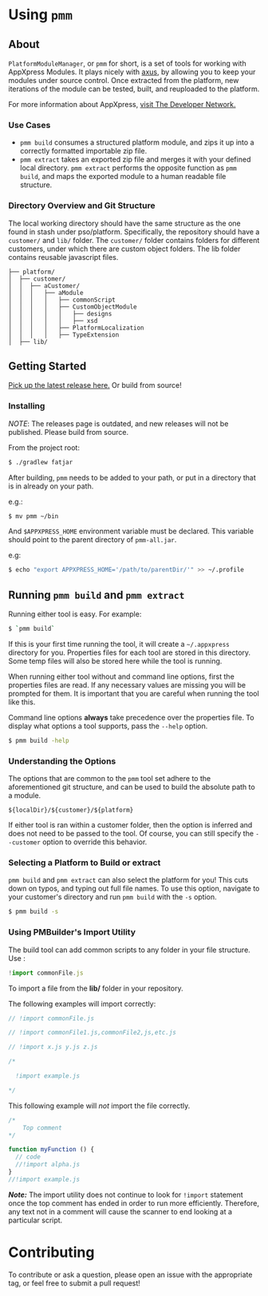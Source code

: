 Using `pmm`
============
## About

`PlatformModuleManager`, or `pmm` for short, is a set of tools for working with AppXpress Modules. It plays nicely with [axus](https://github.com/AppXpress/axus), by allowing you to keep your modules under source control. Once extracted from the platform, new iterations of the module can be tested, built, and reuploaded to the platform.

For more information about AppXpress, [visit The Developer Network.](http://developer.gtnexus.com/)

### Use Cases

* `pmm build` consumes a structured platform module, and zips it up into a correctly formatted importable zip file.
* `pmm extract` takes an exported zip file and merges it with your defined local directory. `pmm extract` performs the opposite function as `pmm build`, and maps the exported module to a human readable file structure.

### Directory Overview and Git Structure

The local working directory should have the same structure as the one found in stash under pso/platform. Specifically,
the repository should have a `customer/` and `lib/` folder. The `customer/` folder
contains folders for different customers, under which there are custom object
folders. The lib folder contains reusable javascript files.

```
├── platform/
│  ├── customer/
│  │  ├── aCustomer/
│  │  │   ├── aModule
│  │  │   │   ├── commonScript
│  │  │   │   ├── CustomObjectModule
│  │  │   │   │   ├── designs
│  │  │   │   │   ├── xsd
│  │  │   │   ├── PlatformLocalization
│  │  │   │   ├── TypeExtension
│  ├── lib/
```

## Getting Started
[Pick up the latest release here.](https://github.com/AppXpress/PlatformModuleBuilder/releases/latest) Or build from source!

### Installing

*NOTE*: The releases page is outdated, and new releases will not be published. Please build from source.

From the project root:

```bash
$ ./gradlew fatjar
```
After building, `pmm` needs to be added to your path, or put in a directory that is in already on your path.

e.g.:

```bash
$ mv pmm ~/bin
```

And `$APPXPRESS_HOME` environment variable must be declared. This variable should point to the parent directory of `pmm-all.jar`.

e.g:
```bash
$ echo "export APPXPRESS_HOME='/path/to/parentDir/'" >> ~/.profile
```

## Running `pmm build` and `pmm extract`

Running either tool is easy. For example:

```bash
$ `pmm build`
```
If this is your first time running the tool, it will create a `~/.appxpress` directory for you. Properties files for each tool are stored in this directory. Some temp files will also be stored here while the tool is running.

When running either tool without and command line options, first the properties files are read.
If any necessary values are missing you will be prompted for them. It is important
that you are careful when running the tool like this.

Command line options **always** take precedence over the properties file. To display what options
a tool supports, pass the `--help` option.

```bash
$ pmm build -help
```

### Understanding the Options
The options that are common to the `pmm` tool set adhere to the aforementioned git structure, and can be used to build the absolute path to a module.

```
${localDir}/${customer}/${platform}
```

If either tool is ran within a customer folder, then the option is inferred and does not need to be passed to the tool. Of course, you can still specify the `--customer` option to override this behavior.

### Selecting a Platform to Build or extract
`pmm build` and `pmm extract` can also select the platform for you! This cuts down on typos, and typing out full file names. To use this option, navigate to your customer's directory and run `pmm build` with the `-s` option.

```bash
$ pmm build -s
```

### Using PMBuilder's Import Utility

The build tool can add common scripts to any folder in your file structure. Use :

```javascript
!import commonFile.js
```

To import a file from the **lib/** folder in your repository.

The following examples will import correctly:

```javascript
// !import commonFile.js

// !import commonFile1.js,commonFile2,js,etc.js

// !import x.js y.js z.js

/*

  !import example.js

*/
```

This following example will *not* import the file correctly.

```javascript
/*
    Top comment
*/

function myFunction () {
  // code
  //!import alpha.js
}
//!import example.js
```

<b>*Note:*</b> The import utility does not continue to look for `!import` statement
once the top comment has ended in order to run more efficiently. Therefore,
any text not in a comment will cause the scanner to end looking at a
particular script.

Contributing
============

To contribute or ask a question, please open an issue with the appropriate tag,
or feel free to submit a pull request!
